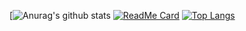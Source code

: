 [![Anurag's github stats](https://github-readme-stats.vercel.app/api?username=x-arvin&hide=contribs,prs&count_private=true&show_icons=true&theme=radical)
[![ReadMe Card](https://github-readme-stats.vercel.app/api/pin/?username=x-arvin&repo=excel-build-project)](https://github.com/x-arvin/excel-build-project)
[![Top Langs](https://github-readme-stats.vercel.app/api/top-langs/?username=x-arvin)](https://github.com/anuraghazra/github-readme-stats)

